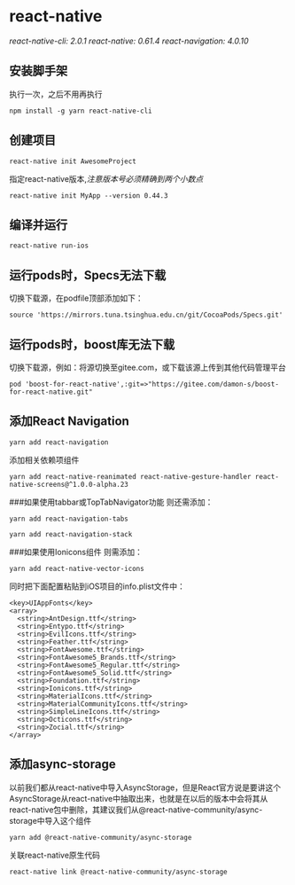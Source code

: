 # react-native 

*react-native-cli: 2.0.1*
*react-native: 0.61.4*
*react-navigation: 4.0.10*

## 安装脚手架
执行一次，之后不用再执行
```
npm install -g yarn react-native-cli

```
 
## 创建项目
```
react-native init AwesomeProject

```
指定react-native版本,*注意版本号必须精确到两个小数点*
```
react-native init MyApp --version 0.44.3
```
## 编译并运行
```
react-native run-ios

```
## 运行pods时，Specs无法下载
切换下载源，在podfile顶部添加如下：
```
source 'https://mirrors.tuna.tsinghua.edu.cn/git/CocoaPods/Specs.git'
```
## 运行pods时，boost库无法下载
切换下载源，例如：将源切换至gitee.com，或下载该源上传到其他代码管理平台
```
pod 'boost-for-react-native',:git=>"https://gitee.com/damon-s/boost-for-react-native.git"
```
## 添加React Navigation
```
yarn add react-navigation

```
添加相关依赖项组件
```
yarn add react-native-reanimated react-native-gesture-handler react-native-screens@^1.0.0-alpha.23
```
###如果使用tabbar或TopTabNavigator功能
则还需添加：
```
yarn add react-navigation-tabs

```
```
yarn add react-navigation-stack

```
###如果使用Ionicons组件
则需添加：
```
yarn add react-native-vector-icons

```
同时把下面配置粘贴到iOS项目的info.plist文件中：
```
<key>UIAppFonts</key>
<array>
  <string>AntDesign.ttf</string>
  <string>Entypo.ttf</string>
  <string>EvilIcons.ttf</string>
  <string>Feather.ttf</string>
  <string>FontAwesome.ttf</string>
  <string>FontAwesome5_Brands.ttf</string>
  <string>FontAwesome5_Regular.ttf</string>
  <string>FontAwesome5_Solid.ttf</string>
  <string>Foundation.ttf</string>
  <string>Ionicons.ttf</string>
  <string>MaterialIcons.ttf</string>
  <string>MaterialCommunityIcons.ttf</string>
  <string>SimpleLineIcons.ttf</string>
  <string>Octicons.ttf</string>
  <string>Zocial.ttf</string>
</array>

```
## 添加async-storage
以前我们都从react-native中导入AsyncStorage，但是React官方说是要讲这个AsyncStorage从react-native中抽取出来，也就是在以后的版本中会将其从react-native包中删除，其建议我们从@react-native-community/async-storage中导入这个组件
```
yarn add @react-native-community/async-storage
```
关联react-native原生代码
```
react-native link @react-native-community/async-storage
```
